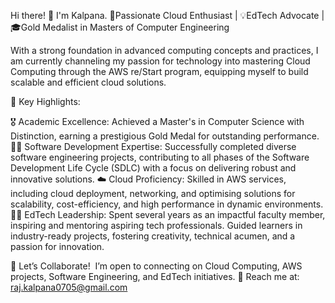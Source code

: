 Hi there! 👋 I'm Kalpana.
🚀Passionate Cloud Enthusiast | 💡EdTech Advocate | 🎓Gold Medalist in Masters of Computer Engineering

With a strong foundation in advanced computing concepts and practices,
I am currently channeling my passion for technology into mastering Cloud Computing through the AWS re/Start program,
equipping myself to build scalable and efficient cloud solutions.

🌟 Key Highlights:

  🎖️ Academic Excellence: Achieved a Master's in Computer Science with Distinction, earning a prestigious Gold Medal for outstanding performance.
  👩‍💻 Software Development Expertise: Successfully completed diverse software engineering projects, 
      contributing to all phases of the Software Development Life Cycle (SDLC) with a focus on delivering robust and innovative solutions.
  ☁️ Cloud Proficiency: Skilled in AWS services, including cloud deployment, networking, and optimising solutions for scalability, cost-efficiency, 
      and high performance in dynamic environments.
  👩‍🏫 EdTech Leadership: Spent several years as an impactful faculty member, inspiring and mentoring aspiring tech professionals. 
       Guided learners in industry-ready projects, fostering creativity, technical acumen, and a passion for innovation.

💬 Let’s Collaborate!  I’m open to connecting on Cloud Computing, AWS projects, Software Engineering, and EdTech initiatives.
📩 Reach me at: raj.kalpana0705@gmail.com
